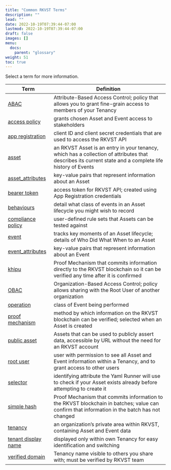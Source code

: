 ```yaml
---
title: "Common RKVST Terms"
description: ""
lead: ""
date: 2022-10-19T07:39:44-07:00
lastmod: 2022-10-19T07:39:44-07:00
draft: false
images: []
menu: 
  docs:
    parent: "glossary"
weight: 51
toc: true
---
```


Select a term for more information.

| **Term**            | **Definition**                                                                                                       |
|---------------------|----------------------------------------------------------------------------------------------------------------------|
| [ABAC](https://docs.rkvst.com/docs/rkvst-basics/managing-access-to-an-asset-with-abac/)                | Attribute-Based Access Control; policy that allows you to grant fine-grain access to members of your Tenancy         |
| [access policy](https://docs.rkvst.com/docs/overview/core-concepts/#access-policies)       | grants chosen Asset and Event access to stakeholders                                                                 |
| [app registration](https://docs.rkvst.com/docs/rkvst-basics/getting-access-tokens-using-app-registrations/#creating-an-app-registration)    | client ID and client secret credentials that are used to access the RKVST API                                        |
| [asset](https://docs.rkvst.com/docs/overview/core-concepts/#assets)               | an RKVST Asset is an entry in your tenancy, which has a collection of attributes that describes its current state and a complete life history of Events |
| [asset_attributes](https://docs.rkvst.com/docs/rkvst-basics/creating-an-asset/#creating-an-asset)    | key-value pairs that represent information about an Asset                                                            |
| [bearer token](https://docs.rkvst.com/docs/rkvst-basics/creating-an-asset/#creating-an-asset)        | access token for RKVST API; created using App Registration credentials                                               |
| [behaviours](https://docs.rkvst.com/docs/rkvst-basics/creating-an-asset/#creating-an-asset)          | detail what class of events in an Asset lifecycle you might wish to record                                           |
| [compliance policy](https://docs.rkvst.com/docs/beyond-the-basics/compliance-policies/)   | user-defined rule sets that Assets can be tested against                                                             |
| [event](https://docs.rkvst.com/docs/overview/core-concepts/#events)               | tracks key moments of an Asset lifecycle; details of Who Did What When to an Asset                                   |
| [event_attributes](https://docs.rkvst.com/docs/rkvst-basics/creating-an-event-against-an-asset/#creating-events)    | key-value pairs that represent information about an Event                                                            |
| [khipu](https://docs.rkvst.com/docs/overview/advanced-concepts/#khipu)    | Proof Mechanism that commits information directly to the RKVST blockchain so it can be verified any time after it is confirmed                                                            |
| [OBAC](https://docs.rkvst.com/docs/rkvst-basics/sharing-assets-with-obac/)                | Organization-Based Access Control; policy allows sharing with the Root User of another organization                  |
| [operation](https://docs.rkvst.com/docs/rkvst-basics/creating-an-event-against-an-asset/#creating-events)           | class of Event being performed                                                                                       |
| [proof mechanism](https://docs.rkvst.com/docs/overview/advanced-concepts/#proof-mechanisms)           | method by which information on the RKVST blockchain can be verified; selected when an Asset is created                                                                                       |
| [public asset](https://docs.rkvst.com/docs/beyond-the-basics/public-attestation/)        | Assets that can be used to publicly assert data, accessible by URL without the need for an RKVST account                                                   |
| [root user](https://docs.rkvst.com/docs/rkvst-basics/getting-access-tokens-using-app-registrations/#creating-an-app-registration)           | user with permission to see all Asset and Event information within a Tenancy, and to grant access to other users     |
| [selector](https://docs.rkvst.com/docs/rkvst-basics/creating-an-asset/#creating-an-asset)            | identifying attribute the Yaml Runner will use to check if your Asset exists already before attempting to create it  |
| [simple hash](https://docs.rkvst.com/docs/overview/advanced-concepts/#simple-hash)            | Proof Mechanism that commits information to the RKVST blockchain in batches; value can confirm that information in the batch has not changed |
| [tenancy](https://docs.rkvst.com/docs/overview/core-concepts/#tenancies)             | an organization’s private area within RKVST, containing Asset and Event data                                         |
| [tenant display name](https://docs.rkvst.com/docs/overview/identity-and-access-management/#tenant-display-name) | displayed only within own Tenancy for easy identification and switching                                              |
| [verified domain](https://docs.rkvst.com/docs/beyond-the-basics/verified-domain/)     | Tenancy name visible to others you share with; must be verified by RKVST team                                        |